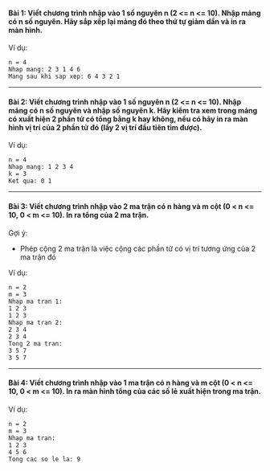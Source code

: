 #### Bài 1: Viết chương trình nhập vào 1 số nguyên n (2 <= n <= 10). Nhập mảng có n số nguyên. Hãy sắp xếp lại mảng đó theo thứ tự giảm dần và in ra màn hình.

Ví dụ:

```
n = 4
Nhap mang: 2 3 1 4 6
Mang sau khi sap xep: 6 4 3 2 1
```

---

#### Bài 2: Viết chương trình nhập vào 1 số nguyên n (2 <= n <= 10). Nhập mảng có n số nguyên và nhập số nguyên k. Hãy kiểm tra xem trong mảng có xuất hiện 2 phần tử có tổng bằng k hay không, nếu có hãy in ra màn hình vị trí của 2 phần tử đó (lấy 2 vị trí đầu tiên tìm được).

Ví dụ:

```
n = 4
Nhap mang: 1 2 3 4
k = 3
Ket qua: 0 1
```

---

#### Bài 3: Viết chương trình nhập vào 2 ma trận có n hàng và m cột (0 < n <= 10, 0 < m <= 10). In ra tổng của 2 ma trận.

Gợi ý:

- Phép cộng 2 ma trận là việc cộng các phần tử có vị trí tương ứng của 2 ma trận đó

Ví dụ:

```
n = 2
m = 3
Nhap ma tran 1:
1 2 3
1 2 3
Nhap ma tran 2:
2 3 4
2 3 4
Tong 2 ma tran:
3 5 7
3 5 7
```

---

#### Bài 4: Viết chương trình nhập vào 1 ma trận có n hàng và m cột (0 < n <= 10, 0 < m <= 10). In ra màn hình tổng của các số lẻ xuất hiện trong ma trận.

Ví dụ:

```
n = 2
m = 3
Nhap ma tran:
1 2 3
4 5 6
Tong cac so le la: 9
```
